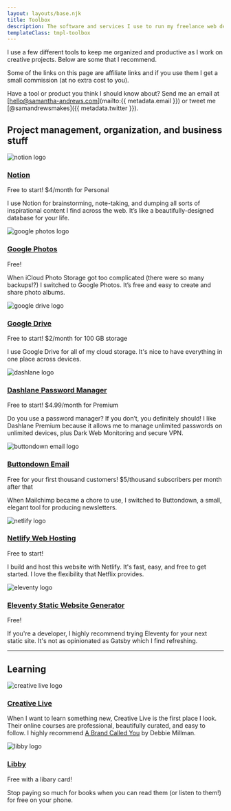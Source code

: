 ```yaml
---
layout: layouts/base.njk
title: Toolbox
description: The software and services I use to run my freelance web development business.
templateClass: tmpl-toolbox
---
```


I use a few different tools to keep me organized and productive as I work on creative projects. Below are some that I recommend.

Some of the links on this page are affiliate links and if you use them I get a small commission (at no extra cost to you).

Have a tool or product you think I should know about? Send me an email at [hello@samantha-andrews.com](mailto:{{ metadata.email }}) or tweet me [@samandrewsmakes]({{ metadata.twitter }}).

## Project management, organization, and business stuff

![notion logo](https://cdn.worldvectorlogo.com/logos/notion-logo-1.svg)

### [Notion](https://www.notion.so/?r=b9b8d2c6857340a89190ea283e49ee3d)

Free to start! \$4/month for Personal

I use Notion for brainstorming, note-taking, and dumping all sorts of inspirational content I find across the web. It’s like a beautifully-designed database for your life.

![google photos logo](https://cdn.worldvectorlogo.com/logos/google-photos.svg)

### [Google Photos](https://photos.google.com/)

Free!

When iCloud Photo Storage got too complicated (there were so many backups!?) I switched to Google Photos. It’s free and easy to create and share photo albums.

![google drive logo](https://upload.wikimedia.org/wikipedia/commons/thumb/d/da/Google_Drive_logo.png/600px-Google_Drive_logo.png)

### [Google Drive](https://drive.google.com/)

Free to start! \$2/month for 100 GB storage

I use Google Drive for all of my cloud storage. It's nice to have everything in one place across devices.

![dashlane logo](https://d38muu3h4xeqr1.cloudfront.net/website/static/DL-2555/images/dashlane/icon_og_400x400.png)

### [Dashlane Password Manager](https://www.dashlane.com/cs/hZBZyDpTSAG7)

Free to start! \$4.99/month for Premium

Do you use a password manager? If you don’t, you definitely should! I like Dashlane Premium because it allows me to manage unlimited passwords on unlimited devices, plus Dark Web Monitoring and secure VPN.

![buttondown email logo](https://buttondown.email/static/images/icons/icon@400.png)

### [Buttondown Email](https://buttondown.email/)

Free for your first thousand customers! \$5/thousand subscribers per month after that

When Mailchimp became a chore to use, I switched to Buttondown, a small, elegant tool for producing newsletters.

![netlify logo](https://www.netlify.com/img/press/logos/logomark.png)

### [Netlify Web Hosting](https://www.netlify.com/)

Free to start!

I build and host this website with Netlify. It's fast, easy, and free to get started. I love the flexibility that Netflix provides.

![eleventy logo](https://d2eip9sf3oo6c2.cloudfront.net/tags/images/000/001/284/full/11ty.png)

### [Eleventy Static Website Generator](https://www.11ty.dev/)

Free!

If you're a developer, I highly recommend trying Eleventy for your next static site. It's not as opinionated as Gatsby which I find refreshing.

---

## Learning

![creative live logo](https://pbs.twimg.com/profile_images/1145857730223022080/1c4Ta2_R_400x400.png)

### [Creative Live](https://www.creativelive.com/)

When I want to learn something new, Creative Live is the first place I look. Their online courses are professional, beautifully curated, and easy to follow. I highly recommend [A Brand Called You](https://www.creativelive.com/class/a-brand-called-you-debbie-millman) by Debbie Millman.

![libby logo](https://resources.overdrive.com/wp-content/uploads/libby-icon.png)

### [Libby](https://www.overdrive.com/apps/libby/)

Free with a libary card!

Stop paying so much for books when you can read them (or listen to them!) for free on your phone.
